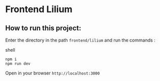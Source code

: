 # Frontend Lilium

## How to run this project:

Enter the directory in the path `frontend/lilium` and run the commands :

shell
```
npm i
npm run dev
```

Open in your browser `http://localhost:3000`